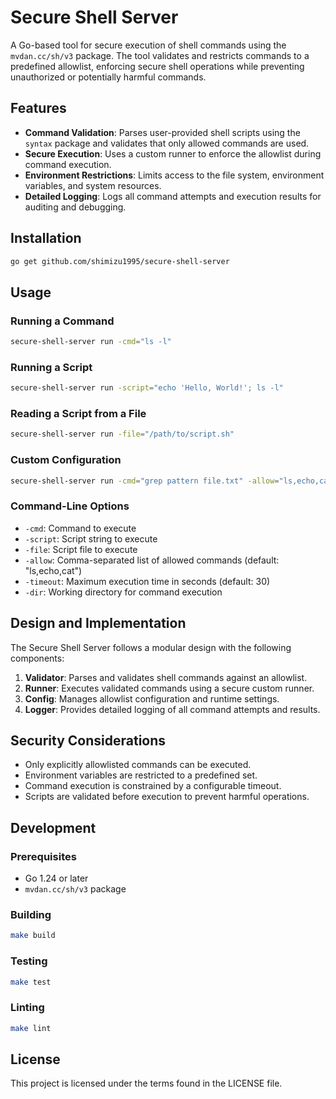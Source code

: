# Secure Shell Server

A Go-based tool for secure execution of shell commands using the `mvdan.cc/sh/v3` package. The tool validates and restricts commands to a predefined allowlist, enforcing secure shell operations while preventing unauthorized or potentially harmful commands.

## Features

- **Command Validation**: Parses user-provided shell scripts using the `syntax` package and validates that only allowed commands are used.
- **Secure Execution**: Uses a custom runner to enforce the allowlist during command execution.
- **Environment Restrictions**: Limits access to the file system, environment variables, and system resources.
- **Detailed Logging**: Logs all command attempts and execution results for auditing and debugging.

## Installation

```bash
go get github.com/shimizu1995/secure-shell-server
```

## Usage

### Running a Command

```bash
secure-shell-server run -cmd="ls -l"
```

### Running a Script

```bash
secure-shell-server run -script="echo 'Hello, World!'; ls -l"
```

### Reading a Script from a File

```bash
secure-shell-server run -file="/path/to/script.sh"
```

### Custom Configuration

```bash
secure-shell-server run -cmd="grep pattern file.txt" -allow="ls,echo,cat,grep" -timeout=60 -dir="/safe/directory"
```

### Command-Line Options

- `-cmd`: Command to execute
- `-script`: Script string to execute
- `-file`: Script file to execute
- `-allow`: Comma-separated list of allowed commands (default: "ls,echo,cat")
- `-timeout`: Maximum execution time in seconds (default: 30)
- `-dir`: Working directory for command execution

## Design and Implementation

The Secure Shell Server follows a modular design with the following components:

1. **Validator**: Parses and validates shell commands against an allowlist.
2. **Runner**: Executes validated commands using a secure custom runner.
3. **Config**: Manages allowlist configuration and runtime settings.
4. **Logger**: Provides detailed logging of all command attempts and results.

## Security Considerations

- Only explicitly allowlisted commands can be executed.
- Environment variables are restricted to a predefined set.
- Command execution is constrained by a configurable timeout.
- Scripts are validated before execution to prevent harmful operations.

## Development

### Prerequisites

- Go 1.24 or later
- `mvdan.cc/sh/v3` package

### Building

```bash
make build
```

### Testing

```bash
make test
```

### Linting

```bash
make lint
```

## License

This project is licensed under the terms found in the LICENSE file.
